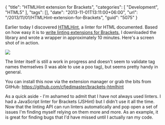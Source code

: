 {
	"title": "HTMLHint extension for Brackets",
	"categories": [
		"Development",
		"HTML5"
	],
	"tags": [],
	"date": "2013-11-01T13:11:00+06:00",
	"url": "/2013/11/01/HTMLHint-extension-for-Brackets",
	"guid": "5075"
}

<p>
Earlier today I discovered <a href="http://htmlhint.com/">HTMLHint</a>, a linter for HTML documented. Based on how easy it is to <a href="http://blog.brackets.io/2013/10/07/new-linting-api/">write linting extensions for Brackets</a>, I downloaded the library and wrote a wrapper in approximately 10 minutes. Here's a screen shot of in action.
</p>
<!--more-->
<p>
<img src="http://static.raymondcamden.com/images/brackets.jpg" />
</p>

<p>
The linter itself is still a work in progress and doesn't seem to validate tag names themselves (I was able to use a poo tag), but seems pretty handy in general.
</p>

<p>
You can install this now via the extension manager or grab the bits from GitHub: <a href="https://github.com/cfjedimaster/brackets-htmlhint">https://github.com/cfjedimaster/brackets-htmlhint</a>
</p>

<p>
As a quick aside - I'm ashamed to admit that I have not always used linters. I had a JavaScript linter for Brackets (JSHint) but I didn't use it all the time. Now that the linting API can run linters automatically and pop open a set of issues I'm finding myself relying on them more and more. As an example, it is great for finding bugs that I'd have missed until I actually ran my code. 
</p>